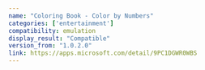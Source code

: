 ```yaml
---
name: "Coloring Book - Color by Numbers"
categories: ['entertainment']
compatibility: emulation
display_result: "Compatible"
version_from: "1.0.2.0"
link: https://apps.microsoft.com/detail/9PC1DGWR0WBS
---
```

